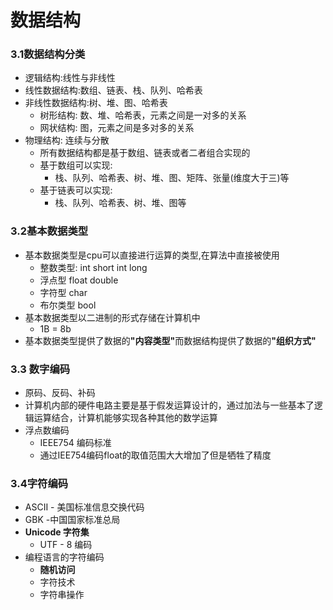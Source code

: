 <!--
 * _______________#########_______________________ 
 * ______________############_____________________ 
 * ______________#############____________________ 
 * _____________##__###########___________________ 
 * ____________###__######_#####__________________ 
 * ____________###_#######___####_________________ 
 * ___________###__##########_####________________ 
 * __________####__###########_####_______________ 
 * ________#####___###########__#####_____________ 
 * _______######___###_########___#####___________ 
 * _______#####___###___########___######_________ 
 * ______######___###__###########___######_______ 
 * _____######___####_##############__######______ 
 * ____#######__#####################_#######_____ 
 * ____#######__##############################____ 
 * ___#######__######_#################_#######___ 
 * ___#######__######_######_#########___######___ 
 * ___#######____##__######___######_____######___ 
 * ___#######________######____#####_____#####____ 
 * ____######________#####_____#####_____####_____ 
 * _____#####________####______#####_____###______ 
 * ______#####______;###________###______#________ 
 * ________##_______####________####______________ 
 * 
 * @Author: 崩布猪
 * @Date: 2024-03-15 10:47:00
 * @LastEditors: 崩布猪
 * @LastEditTime: 2024-03-29 10:23:20
 * @FilePath: \undefinedc:\Users\aki\Documents\课业\数据结构\3_数据结构.md
 * @Description: 
 * 人月神话
 -->

# 数据结构
### 3.1数据结构分类
- 逻辑结构:线性与非线性
- 线性数据结构:数组、链表、栈、队列、哈希表
- 非线性数据结构:树、堆、图、哈希表
  - 树形结构: 数、堆、哈希表，元素之间是一对多的关系
  - 网状结构: 图，元素之间是多对多的关系
- 物理结构: 连续与分散
  - 所有数据结构都是基于数组、链表或者二者组合实现的
  - 基于数组可以实现: 
    - 栈、队列、哈希表、树、堆、图、矩阵、张量(维度大于三)等
  - 基于链表可以实现:
    - 栈、队列、哈希表、树、堆、图等
### 3.2基本数据类型
- 基本数据类型是cpu可以直接进行运算的类型,在算法中直接被使用
  - 整数类型: int short int long
  - 浮点型 float double 
  - 字符型 char
  - 布尔类型 bool
- 基本数据类型以二进制的形式存储在计算机中
  - 1B = 8b
- 基本数据类型提供了数据的<b>"内容类型"</b>而数据结构提供了数据的<b>"组织方式"</b>
### 3.3 数字编码
- 原码、反码、补码
- 计算机内部的硬件电路主要是基于假发运算设计的，通过加法与一些基本了逻辑运算结合，计算机能够实现各种其他的数学运算
- 浮点数编码
  - IEEE754 编码标准
  - 通过IEE754编码float的取值范围大大增加了但是牺牲了精度
### 3.4字符编码
- ASCII - 美国标准信息交换代码
- GBK -中国国家标准总局
- <b>Unicode 字符集</b>
  - UTF - 8 编码
- 编程语言的字符编码
  - **随机访问**
  - 字符技术
  - 字符串操作